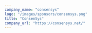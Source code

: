 ```yaml
---
company_name: "consensys"
logo: "/images/sponsors/consensys.png"
title: "ConsenSys"
company_url: "https://consensys.net/"
---
```

 